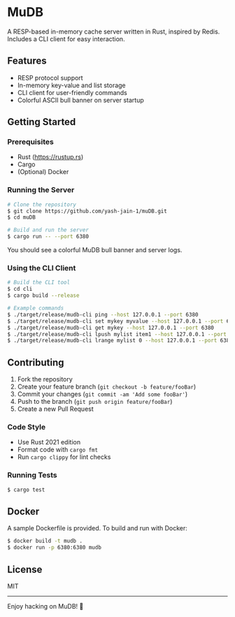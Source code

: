 # MuDB

A RESP-based in-memory cache server written in Rust, inspired by Redis. Includes a CLI client for easy interaction.

## Features
- RESP protocol support
- In-memory key-value and list storage
- CLI client for user-friendly commands
- Colorful ASCII bull banner on server startup

## Getting Started

### Prerequisites
- Rust (https://rustup.rs)
- Cargo
- (Optional) Docker

### Running the Server

```bash
# Clone the repository
$ git clone https://github.com/yash-jain-1/muDB.git
$ cd muDB

# Build and run the server
$ cargo run -- --port 6380
```

You should see a colorful MuDB bull banner and server logs.

### Using the CLI Client

```bash
# Build the CLI tool
$ cd cli
$ cargo build --release

# Example commands
$ ./target/release/mudb-cli ping --host 127.0.0.1 --port 6380
$ ./target/release/mudb-cli set mykey myvalue --host 127.0.0.1 --port 6380
$ ./target/release/mudb-cli get mykey --host 127.0.0.1 --port 6380
$ ./target/release/mudb-cli lpush mylist item1 --host 127.0.0.1 --port 6380
$ ./target/release/mudb-cli lrange mylist 0 --host 127.0.0.1 --port 6380 -- -1
```

## Contributing

1. Fork the repository
2. Create your feature branch (`git checkout -b feature/fooBar`)
3. Commit your changes (`git commit -am 'Add some fooBar'`)
4. Push to the branch (`git push origin feature/fooBar`)
5. Create a new Pull Request

### Code Style
- Use Rust 2021 edition
- Format code with `cargo fmt`
- Run `cargo clippy` for lint checks

### Running Tests
```bash
$ cargo test
```

## Docker

A sample Dockerfile is provided. To build and run with Docker:

```bash
$ docker build -t mudb .
$ docker run -p 6380:6380 mudb
```

## License

MIT

---

Enjoy hacking on MuDB! 🐂
